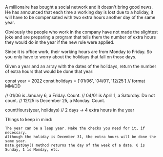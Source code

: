 A millionaire has bought a social network and it doesn't bring good news. He has announced that each time a working day is lost due to a holiday, it will have to be compensated with two extra hours another day of the same year.

Obviously the people who work in the company have not made the slightest joke and are preparing a program that tells them the number of extra hours they would do in the year if the new rule were applied.

Since it is office work, their working hours are from Monday to Friday. So you only have to worry about the holidays that fall on those days.

Given a year and an array with the dates of the holidays, return the number of extra hours that would be done that year:

const year = 2022
const holidays = ['01/06', '04/01', '12/25'] // format MM/DD

// 01/06 is January 6, a Friday. Count.
// 04/01 is April 1, a Saturday. Do not count.
// 12/25 is December 25, a Monday. Count.

countHours(year, holidays) // 2 days -> 4 extra hours in the year

Things to keep in mind:

    The year can be a leap year. Make the checks you need for it, if necessary.
    Although the holiday is December 31, the extra hours will be done the same year.
    Date.getDay() method returns the day of the week of a date. 0 is Sunday, 1 is Monday, etc.

